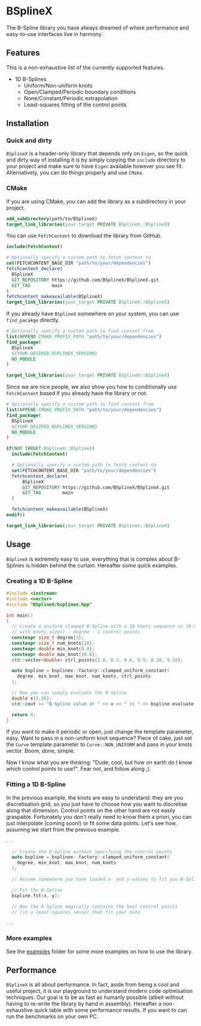 # BSplineX

The B-Spline library you have always dreamed of where performance and easy-to-use interfaces live in harmony.

## Features

This is a non-exhaustive list of the currently supported features.

- 1D B-Splines
  - Uniform/Non-uniform knots
  - Open/Clamped/Periodic boundary conditions
  - None/Constant/Periodic extrapolation
  - Least-squares fitting of the control points

## Installation

### Quick and dirty

`BSplineX` is a header-only library that depends only on `Eigen`, so the quick and dirty way of installing it is by simply copying the `include` directory to your project and make sure to have `Eigen` available however you see fit. Alternatively, you can do things properly and use `CMake`.

### CMake

If you are using CMake, you can add the library as a subdirectory in your project.

```cmake
add_subdirectory(path/to/BSplineX)
target_link_libraries(your_target PRIVATE BSplineX::BSplineX)
```

You can use `FetchContent` to download the library from GitHub.

```cmake
include(FetchContent)

# Optionally specify a custom path to fetch content to
set(FETCHCONTENT_BASE_DIR "path/to/your/dependencies")
fetchcontent_declare(
  BSplineX
  GIT_REPOSITORY https://github.com/BSplineX/BSplineX.git
  GIT_TAG        main
)
fetchcontent_makeavailable(BSplineX)
target_link_libraries(your_target PRIVATE BSplineX::BSplineX)
```

If you already have `BSplineX` somewhere on your system, you can use `find_pacakge` directly.

```cmake
# Optionally specify a custom path to find content from
list(APPEND CMAKE_PREFIX_PATH "path/to/your/dependencies")
find_package(
  BSplineX
  ${YOUR_DESIRED_BSPLINEX_VERSION}
  NO_MODULE
)

target_link_libraries(your_target PRIVATE BSplineX::BSplineX)
```

Since we are nice people, we also show you how to conditionally use `FetchContent` based if you already have the library or not.

```cmake
# Optionally specify a custom path to find content from
list(APPEND CMAKE_PREFIX_PATH "path/to/your/dependencies")
find_package(
  BSplineX
  ${YOUR_DESIRED_BSPLINEX_VERSION}
  NO_MODULE
)

if(NOT TARGET BSplineX::BSplineX)
  include(FetchContent)

  # Optionally specify a custom path to fetch content to
  set(FETCHCONTENT_BASE_DIR "path/to/your/dependencies")
  fetchcontent_declare(
      BSplineX
      GIT_REPOSITORY https://github.com/BSplineX/BSplineX.git
      GIT_TAG        main
  )

  fetchcontent_makeavailable(BSplineX)
endif()

target_link_libraries(your_target PRIVATE BSplineX::BSplineX)
```

## Usage

`BSplineX` is extremely easy to use, everything that is complex about B-Splines is hidden behind the curtain. Hereafter some quick examples.

### Creating a 1D B-Spline

```cpp
#include <iostream>
#include <vector>
#include "BSplineX/bsplinex.hpp"

int main()
{
  // Create a uniform clamped B-Spline with a 10 knots sequence in [0.0, 10.0]
  // with knots.size() - degree - 1 control points
  constexpr size_t degree{3};
  constexpr size_t num_knots{10};
  constexpr double min_knot{0.0};
  constexpr double max_knot{10.0};
  std::vector<double> ctrl_points{1.0, 0.3, 0.6, 0.9, 0.28, 9.32};

  auto bspline = bsplinex::factory::clamped_uniform_constant(
    degree, min_knot, max_knot, num_knots, ctrl_points
  );

  // Now you can simply evaluate the B-Spline
  double x{3.26};
  std::cout << "B-Spline value at " << x << " is " << bspline.evaluate(x) << std::endl;

  return 0;
}
```

If you want to make it periodic or open, just change the template parameter, easy. Want to pass in a non-uniform knot sequence? Piece of cake, just set the `Curve` template parameter to `Curve::NON_UNIFORM` and pass in your knots vector. Boom, done, simple.

Now I know what you are thinking: "Dude, cool, but how on earth do I know which control points to use?". Fear not, and follow along ;).

### Fitting a 1D B-Spline

In the previous example, the knots are easy to understand: they are you discretisation grid, so you just have to choose how you want to discretise along that dimension. Control points on the other hand are not easily graspable. Fortunately you don't really need to know them a priori, you can just interpolate (coming soon!) or fit some data points. Let's see how, assuming we start from the previous example.

```cpp
...
 
  // Create the B-Spline without specifying the control points
  auto bspline = bsplinex::factory::clamped_uniform_constant(
    degree, min_knot, max_knot, num_knots
  );

  // Assume somewhere you have loaded x- and y-values to fit you B-Spline to

  // Fit the B-Spline
  bspline.fit(x, y);

  // Now the B-Spline magically contains the best control points 
  // (in a least-squares sense) that fit your data

...
```

### More examples

See the [examples](examples) folder for some more examples on how to use the library.

## Performance

`BSplineX` is all about performance. In fact, aside from being a cool and useful project, it is our playground to understand modern code optimisation techniques. Our goal is to be as fast as humanly possible (albeit without having to re-write the library by hand in assembly). Hereafter a non-exhaustive quick table with some performance results. If you want to can run the benchmarks on your own PC.
